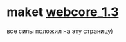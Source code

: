 # maket [webcore_1.3](https://podgorny.github.io/maket_webcore_1.3/)
все силы положил на эту страницу)
